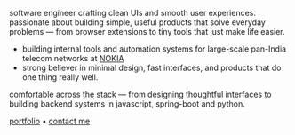 <!--![Frame 2](https://github.com/user-attachments/assets/99029881-039d-467d-97d9-258e1541e1c9)-->

software engineer crafting clean UIs and smooth user experiences. passionate about building simple, useful products that solve everyday problems — from browser extensions to tiny tools that just make life easier.

- building internal tools and automation systems for large-scale pan-India telecom networks at [NOKIA](https://www.nokia.com/) 
- strong believer in minimal design, fast interfaces, and products that do one thing really well.

comfortable across the stack — from designing thoughtful interfaces to building backend systems in javascript, spring-boot and python.

[portfolio](https://sohamdutta.in) • [contact me](mailto:shmdsgn@gmail.com)

<!--<img height="165em" src="https://github-readme-stats.vercel.app/api?username=shm-dtt&show_icons=true&theme=transparent" alt="shm-dtt's stats"/> &nbsp; <img src="https://github-readme-stats.vercel.app/api/top-langs?username=shm-dtt&show_icons=true&locale=en&layout=compact&theme=transparent" alt="shm-dtt" />-->
